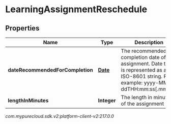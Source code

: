 # LearningAssignmentReschedule


## Properties

| Name | Type | Description | Notes |
| ------------ | ------------- | ------------- | ------------- |
| **dateRecommendedForCompletion** | [**Date**](Date) | The recommended completion date of the assignment. Date time is represented as an ISO-8601 string. For example: yyyy-MM-ddTHH:mm:ss[.mmm]Z |  |
| **lengthInMinutes** | **Integer** | The length in minutes of the assignment |  [optional] |




_com.mypurecloud.sdk.v2:platform-client-v2:217.0.0_
